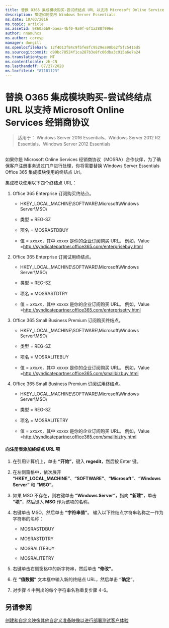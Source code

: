 ```yaml
---
title: 替换 O365 集成模块购买-尝试终结点 URL 以支持 Microsoft Online Services 经销商协议
description: 描述如何使用 Windows Server Essentials
ms.date: 10/03/2016
ms.topic: article
ms.assetid: 9860a6b9-baea-4bf0-9a9f-6f1a288f996e
author: nnamuhcs
ms.author: coreyp
manager: dongill
ms.openlocfilehash: 12f4013f84c9fbfe8fc9529ea90b62f5fc5416d5
ms.sourcegitcommit: d99bc78524f1ca287b3e8fc06dba3c915a6e7a24
ms.translationtype: MT
ms.contentlocale: zh-CN
ms.lasthandoff: 07/27/2020
ms.locfileid: "87181123"
---
```

# <a name="replace-o365-integration-module-buy-try-endpoint-url-in-support-of-microsoft-online-service-reseller-agreement"></a>替换 O365 集成模块购买-尝试终结点 URL 以支持 Microsoft Online Services 经销商协议

>适用于： Windows Server 2016 Essentials、Windows Server 2012 R2 Essentials、Windows Server 2012 Essentials

##  <a name="BKMK_O365"></a>
 如果你是 Microsoft Online Services 经销商协议（MOSRA）合作伙伴，为了确保客户注册事务通过门户进行处理，你将需要替换 Windows Server Essentials Office 365 集成模块使用的终结点 Url。

 集成模块使用以下四个终结点 URL：

1.  Office 365 Enterprise 订阅购买终结点。

    -   HKEY_LOCAL_MACHINE\SOFTWARE\Microsoft\Windows Server\MSO\

    -   类型 = REG-SZ

    -   项名 = MOSRASTDBUY

    -   值 = *xxxxx*，其中 xxxxx 是你的企业订阅购买 URL。 例如，Value =http://syndicatepartner.office365.com/enterprisebuy.html

2.  Office 365 Enterprise 订阅试用终结点。

    -   HKEY_LOCAL_MACHINE\SOFTWARE\Microsoft\Windows Server\MSO\

    -   类型 = REG-SZ

    -   项名 = MOSRASTDTRY

    -   值 = *xxxxx*，其中 xxxxx 是你的企业订阅购买 URL。 例如，Value =http://syndicatepartner.office365.com/enterprisetry.html

3.  Office 365 Small Business Premium 订阅购买终结点。

    -   HKEY_LOCAL_MACHINE\SOFTWARE\Microsoft\Windows Server\MSO\

    -   类型 = REG-SZ

    -   项名 = MOSRALITEBUY

    -   值 = *xxxxx*，其中 xxxxx 是你的企业订阅购买 URL。 例如，Value =http://syndicatepartner.office365.com/smallbizbuy.html

4.  Office 365 Small Business Premium 订阅试用终结点。

    -   HKEY_LOCAL_MACHINE\SOFTWARE\Microsoft\Windows Server\MSO\

    -   类型 = REG-SZ

    -   项名 = MOSRALITETRY

    -   值 = *xxxxx*，其中 xxxxx 是你的企业订阅购买 URL。 例如，Value =http://syndicatepartner.office365.com/smallbiztry.html

#### <a name="to-add-an-endpoint-url-key-to-the-registry"></a>向注册表添加终结点 URL 项

1.  在引用计算机上，单击 **“开始”**，键入 **regedit**，然后按 Enter 键。

2.  在左侧窗格中，依次展开 **“HKEY_LOCAL_MACHINE”**、**“SOFTWARE”**、**“Microsoft”**、**“Windows Server”** 和 **“MSO”**。

3.  如果 MSO 不存在，则右键单击 **“Windows Server”**，指向 **“新建”**，单击 **“项”**，然后键入 **MSO** 作为该项的名称。

4.  右键单击 MSO，然后单击 **“字符串值”**。 输入以下终结点字符串名称之一作为字符串的名称：

    -   MOSRASTDBUY

    -   MOSRASTDTRY

    -   MOSRALITEBUY

    -   MOSRALITETRY

5.  右键单击右侧窗格中的新字符串，然后单击 **“修改”**。

6.  在 **“值数据”** 文本框中输入新的终结点 URL，然后单击 **“确定”**。

7.  对步骤 4 中列出的每个字符串名称重复步骤 4-6。

## <a name="see-also"></a>另请参阅

 [创建和自定义映像](Creating-and-Customizing-the-Image.md)[其他自定义](Additional-Customizations.md)[准备映像以进行部署](Preparing-the-Image-for-Deployment.md)[测试客户体验](Testing-the-Customer-Experience.md)

